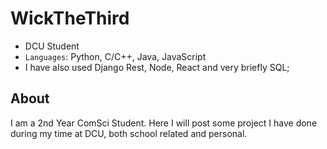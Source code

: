 
# WickTheThird

- DCU Student
- `Languages`: Python, C/C++, Java, JavaScript
- I have also used Django Rest, Node, React and very briefly SQL;

## About

I am a 2nd Year ComSci Student. Here I will post some project I have done during my time at DCU, both school related and personal.
